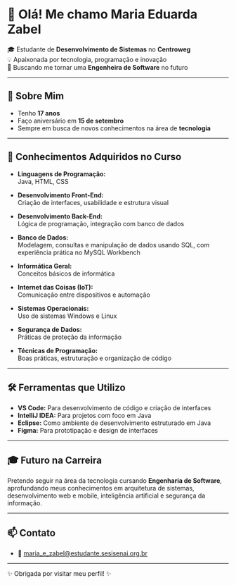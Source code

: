 # 👋 Olá! Me chamo Maria Eduarda Zabel

🎓 Estudante de **Desenvolvimento de Sistemas** no **Centroweg**  
💡 Apaixonada por tecnologia, programação e inovação  
🚀 Buscando me tornar uma **Engenheira de Software** no futuro  

---

## 🎯 Sobre Mim

- Tenho **17 anos**  
- Faço aniversário em **15 de setembro**  
- Sempre em busca de novos conhecimentos na área de **tecnologia**

---

## 🧠 Conhecimentos Adquiridos no Curso

- **Linguagens de Programação:**  
  Java, HTML, CSS

- **Desenvolvimento Front-End:**  
  Criação de interfaces, usabilidade e estrutura visual

- **Desenvolvimento Back-End:**  
  Lógica de programação, integração com banco de dados

- **Banco de Dados:**  
  Modelagem, consultas e manipulação de dados usando SQL, com experiência prática no MySQL Workbench

- **Informática Geral:**  
  Conceitos básicos de informática

- **Internet das Coisas (IoT):**  
  Comunicação entre dispositivos e automação

- **Sistemas Operacionais:**  
  Uso de sistemas Windows e Linux

- **Segurança de Dados:**  
  Práticas de proteção da informação

- **Técnicas de Programação:**  
  Boas práticas, estruturação e organização de código

---

## 🛠️ Ferramentas que Utilizo

- **VS Code:** Para desenvolvimento de código e criação de interfaces  
- **IntelliJ IDEA:** Para projetos com foco em Java  
- **Eclipse:** Como ambiente de desenvolvimento estruturado em Java  
- **Figma:** Para prototipação e design de interfaces  

---

## 🎓 Futuro na Carreira

Pretendo seguir na área da tecnologia cursando **Engenharia de Software**, aprofundando meus conhecimentos em arquitetura de sistemas, desenvolvimento web e mobile, inteligência artificial e segurança da informação.

---

## 📫 Contato

- 💌 maria_e_zabel@estudante.sesisenai.org.br

---

✨ Obrigada por visitar meu perfil! ✨
